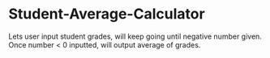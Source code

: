 # Student-Average-Calculator
Lets user input student grades, will keep going until negative number given. Once number &lt; 0 inputted, will output average of grades.

